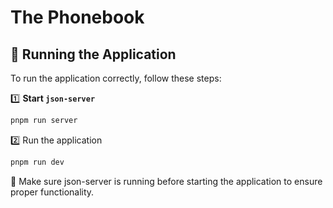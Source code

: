 # The Phonebook

## 📌 Running the Application

To run the application correctly, follow these steps:

1️⃣ **Start `json-server`**

```sh
pnpm run server
```

2️⃣ Run the application

```sh
pnpm run dev
```

🔹 Make sure json-server is running before starting the application to ensure proper functionality.
